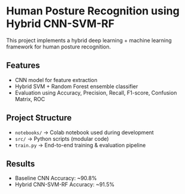 # Human Posture Recognition using Hybrid CNN-SVM-RF

This project implements a hybrid deep learning + machine learning framework for human posture recognition.

## Features
- CNN model for feature extraction
- Hybrid SVM + Random Forest ensemble classifier
- Evaluation using Accuracy, Precision, Recall, F1-score, Confusion Matrix, ROC

## Project Structure
- `notebooks/` → Colab notebook used during development
- `src/` → Python scripts (modular code)
- `train.py` → End-to-end training & evaluation pipeline

## Results
- Baseline CNN Accuracy: ~90.8%
- Hybrid CNN-SVM-RF Accuracy: ~91.5%